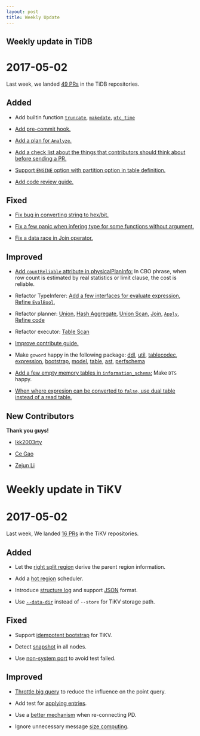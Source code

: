 ```yaml
---
layout: post
title: Weekly Update
---
```

## Weekly update in TiDB

# 2017-05-02

Last week, we landed [49 PRs](https://github.com/pingcap/tidb/pulls?utf8=%E2%9C%93&q=is%3Apr%20is%3Amerged%20merged%3A2017-04-24..2017-04-30%20) in the TiDB repositories.

## Added

* Add builtin function [`truncate`](https://github.com/pingcap/tidb/pull/3077), [`makedate`](https://github.com/pingcap/tidb/pull/3102), [`utc_time`](https://github.com/pingcap/tidb/pull/3145)

* [Add pre-commit hook.](https://github.com/pingcap/tidb/pull/3112)

* [Add a plan for `Analyze`.](https://github.com/pingcap/tidb/pull/3130)

* [Add a check list about the things that contributors should think about before sending a PR.](https://github.com/pingcap/tidb/pull/3137)

* [Support `ENGINE` option with partition option in table definition.](https://github.com/pingcap/tidb/pull/3140)

* [Add code review guide.](https://github.com/pingcap/tidb/pull/3166)


## Fixed

* [Fix bug in converting string to hex/bit.](https://github.com/pingcap/tidb/pull/3115)

* [Fix a few panic when infering type for some functions without argument.](https://github.com/pingcap/tidb/pull/3137)

* [Fix a data race in Join operator.](https://github.com/pingcap/tidb/pull/3159)

## Improved

* [Add `countReliable` attribute in physicalPlanInfo:](https://github.com/pingcap/tidb/pull/3011) In CBO phrase, when row count is estimated by real statistics or limit clause, the cost is reliable.

* Refactor TypeInferer: [Add a few interfaces for evaluate expression](https://github.com/pingcap/tidb/pull/3094), [Refine `EvalBool`](https://github.com/pingcap/tidb/pull/3139), 

* Refactor planner: [Union](https://github.com/pingcap/tidb/pull/3085), [Hash Aggregate](https://github.com/pingcap/tidb/pull/3093), [Union Scan](https://github.com/pingcap/tidb/pull/3098), [Join](https://github.com/pingcap/tidb/pull/3126), [`Apply`](https://github.com/pingcap/tidb/pull/3152), [Refine code](https://github.com/pingcap/tidb/pull/3173)

* Refactor executor: [Table Scan](https://github.com/pingcap/tidb/pull/3133)

* [Improve contribute guide.](https://github.com/pingcap/tidb/pull/3102)

* Make `goword` happy in the following package: [ddl](https://github.com/pingcap/tidb/pull/3119), [util](https://github.com/pingcap/tidb/pull/3121), [tablecodec](https://github.com/pingcap/tidb/pull/3122), [expression](https://github.com/pingcap/tidb/pull/3123), [bootstrap](https://github.com/pingcap/tidb/pull/3182), [model](https://github.com/pingcap/tidb/pull/3183), [table](https://github.com/pingcap/tidb/pull/3184), [ast](https://github.com/pingcap/tidb/pull/3185), [perfschema](https://github.com/pingcap/tidb/pull/3186)

* [Add a few empty memory tables in `information_schema`:](https://github.com/pingcap/tidb/pull/3127) Make `DTS` happy.

* [When where expresion can be converted to `false`, use dual table instead of a read table.](https://github.com/pingcap/tidb/pull/3144)

## New Contributors

**Thank you guys!**

* [lkk2003rty](https://github.com/lkk2003rty)

* [Ce Gao](https://github.com/gaocegege)

* [Zejun Li](https://github.com/bobotu)

# Weekly update in TiKV

# 2017-05-02

Last week, We landed [16 PRs](https://github.com/search?utf8=%E2%9C%93&q=repo%3Apingcap%2Ftikv+repo%3Apingcap%2Fpd+is%3Apr+is%3Amerged+merged%3A2017-04-23..2017-04-29&type=Issues) in the TiKV repositories.

## Added

* Let the [right split region](https://github.com/pingcap/tikv/pull/1747) derive the parent region information.

* Add a [hot region](https://github.com/pingcap/pd/pull/611) scheduler. 

* Introduce [structure log](https://github.com/pingcap/pd/pull/612) and support [JSON](https://github.com/pingcap/pd/pull/626) format. 

* Use [`--data-dir`](https://github.com/pingcap/tikv/pull/1803) instead of `--store` for TiKV storage path.

## Fixed

* Support [idempotent bootstrap](https://github.com/pingcap/tikv/pull/1774) for TiKV.

* Detect [snapshot](https://github.com/pingcap/tikv/pull/1793) in all nodes. 

* Use [non-system port](https://github.com/pingcap/pd/pull/630) to avoid test failed.

## Improved

* [Throttle big query](https://github.com/pingcap/tikv/pull/1778) to reduce the influence on the point query.  

* Add test for [applying entries](https://github.com/pingcap/tikv/pull/1783). 

* Use a [better mechanism](https://github.com/pingcap/tikv/pull/1792) when re-connecting PD. 

* Ignore unnecessary message [size computing](https://github.com/pingcap/tikv/pull/1799).
